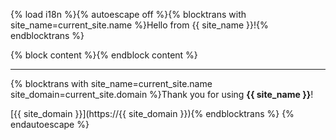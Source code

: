 {% load i18n %}{% autoescape off %}{% blocktrans with site_name=current_site.name %}Hello from {{ site_name }}!{% endblocktrans %}

{% block content %}{% endblock content %}

---

{% blocktrans with site_name=current_site.name site_domain=current_site.domain %}Thank you for using **{{ site_name }}**!

[{{ site_domain }}](https://{{ site_domain }}){% endblocktrans %}
{% endautoescape %}